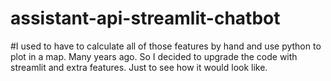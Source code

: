 # assistant-api-streamlit-chatbot

#I used to have to calculate all of those features by hand and use python to plot in a map. Many years ago. So I decided to upgrade the code with streamlit and extra features. Just to see how it would look like.
